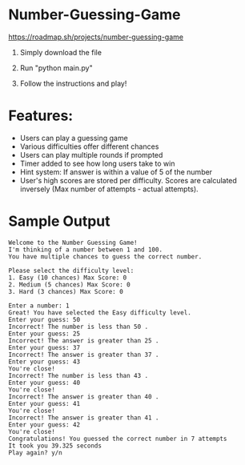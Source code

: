 # Number-Guessing-Game

https://roadmap.sh/projects/number-guessing-game

1. Simply download the file

2. Run "python main.py"

3. Follow the instructions and play!

# Features:
- Users can play a guessing game
- Various difficulties offer different chances
- Users can play multiple rounds if prompted
- Timer added to see how long users take to win
- Hint system: If answer is within a value of 5 of the number
- User's high scores are stored per difficulty. Scores are calculated inversely (Max number of attempts - actual attempts).

# Sample Output
```
Welcome to the Number Guessing Game!
I'm thinking of a number between 1 and 100.
You have multiple chances to guess the correct number.

Please select the difficulty level:
1. Easy (10 chances) Max Score: 0
2. Medium (5 chances) Max Score: 0
3. Hard (3 chances) Max Score: 0 

Enter a number: 1
Great! You have selected the Easy difficulty level.
Enter your guess: 50
Incorrect! The number is less than 50 .
Enter your guess: 25
Incorrect! The answer is greater than 25 .
Enter your guess: 37
Incorrect! The answer is greater than 37 .
Enter your guess: 43
You're close!
Incorrect! The number is less than 43 .
Enter your guess: 40
You're close!
Incorrect! The answer is greater than 40 .
Enter your guess: 41
You're close!
Incorrect! The answer is greater than 41 .
Enter your guess: 42
You're close!
Congratulations! You guessed the correct number in 7 attempts
It took you 39.325 seconds
Play again? y/n 
```